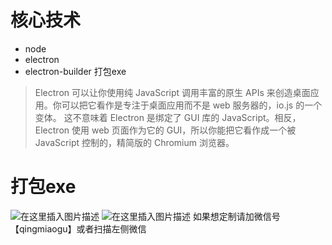 
# 核心技术
- node
- electron
- electron-builder 打包exe
> Electron 可以让你使用纯 JavaScript 调用丰富的原生 APIs 来创造桌面应用。你可以把它看作是专注于桌面应用而不是 web 服务器的，io.js 的一个变体。
> 这不意味着 Electron 是绑定了 GUI 库的 JavaScript。相反，Electron 使用 web 页面作为它的 GUI，所以你能把它看作成一个被 JavaScript 控制的，精简版的 Chromium 浏览器。


# 打包exe
![在这里插入图片描述](https://img-blog.csdnimg.cn/20210131232620968.png?x-oss-process=image/watermark,type_ZmFuZ3poZW5naGVpdGk,shadow_10,text_aHR0cHM6Ly9ibG9nLmNzZG4ubmV0L2h1YW5nbWluZ2xlaWx1bw==,size_16,color_FFFFFF,t_70)
![在这里插入图片描述](https://img-blog.csdnimg.cn/20210131232620754.png?x-oss-process=image/watermark,type_ZmFuZ3poZW5naGVpdGk,shadow_10,text_aHR0cHM6Ly9ibG9nLmNzZG4ubmV0L2h1YW5nbWluZ2xlaWx1bw==,size_16,color_FFFFFF,t_70)
如果想定制请加微信号【qingmiaogu】或者扫描左侧微信